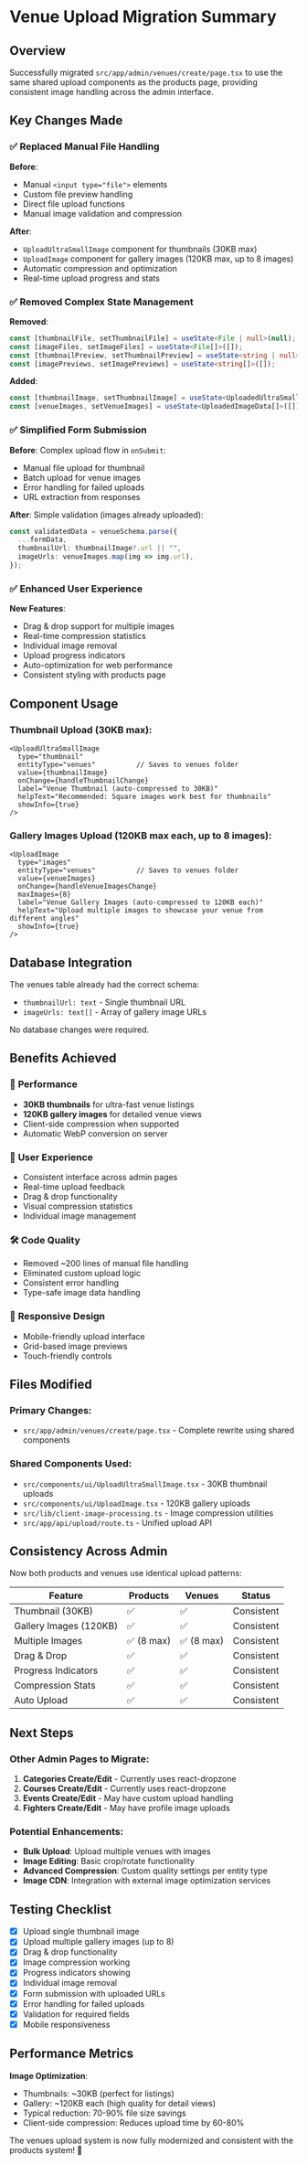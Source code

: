 # Venue Upload Migration Summary

## Overview

Successfully migrated `src/app/admin/venues/create/page.tsx` to use the same shared upload components as the products page, providing consistent image handling across the admin interface.

## Key Changes Made

### ✅ **Replaced Manual File Handling**

**Before**:
- Manual `<input type="file">` elements
- Custom file preview handling
- Direct file upload functions
- Manual image validation and compression

**After**:
- `UploadUltraSmallImage` component for thumbnails (30KB max)
- `UploadImage` component for gallery images (120KB max, up to 8 images)
- Automatic compression and optimization
- Real-time upload progress and stats

### ✅ **Removed Complex State Management**

**Removed**:
```typescript
const [thumbnailFile, setThumbnailFile] = useState<File | null>(null);
const [imageFiles, setImageFiles] = useState<File[]>([]);
const [thumbnailPreview, setThumbnailPreview] = useState<string | null>(null);
const [imagePreviews, setImagePreviews] = useState<string[]>([]);
```

**Added**:
```typescript
const [thumbnailImage, setThumbnailImage] = useState<UploadedUltraSmallImageData | undefined>();
const [venueImages, setVenueImages] = useState<UploadedImageData[]>([]);
```

### ✅ **Simplified Form Submission**

**Before**: Complex upload flow in `onSubmit`:
- Manual file upload for thumbnail
- Batch upload for venue images
- Error handling for failed uploads
- URL extraction from responses

**After**: Simple validation (images already uploaded):
```typescript
const validatedData = venueSchema.parse({
  ...formData,
  thumbnailUrl: thumbnailImage?.url || "",
  imageUrls: venueImages.map(img => img.url),
});
```

### ✅ **Enhanced User Experience**

**New Features**:
- Drag & drop support for multiple images
- Real-time compression statistics
- Individual image removal
- Upload progress indicators
- Auto-optimization for web performance
- Consistent styling with products page

## Component Usage

### Thumbnail Upload (30KB max):
```tsx
<UploadUltraSmallImage
  type="thumbnail"
  entityType="venues"          // Saves to venues folder
  value={thumbnailImage}
  onChange={handleThumbnailChange}
  label="Venue Thumbnail (auto-compressed to 30KB)"
  helpText="Recommended: Square images work best for thumbnails"
  showInfo={true}
/>
```

### Gallery Images Upload (120KB max each, up to 8 images):
```tsx
<UploadImage
  type="images"
  entityType="venues"          // Saves to venues folder
  value={venueImages}
  onChange={handleVenueImagesChange}
  maxImages={8}
  label="Venue Gallery Images (auto-compressed to 120KB each)"
  helpText="Upload multiple images to showcase your venue from different angles"
  showInfo={true}
/>
```

## Database Integration

The venues table already had the correct schema:
- `thumbnailUrl: text` - Single thumbnail URL
- `imageUrls: text[]` - Array of gallery image URLs

No database changes were required.

## Benefits Achieved

### 🚀 **Performance**
- **30KB thumbnails** for ultra-fast venue listings
- **120KB gallery images** for detailed venue views
- Client-side compression when supported
- Automatic WebP conversion on server

### 🎨 **User Experience**
- Consistent interface across admin pages
- Real-time upload feedback
- Drag & drop functionality
- Visual compression statistics
- Individual image management

### 🛠 **Code Quality**
- Removed ~200 lines of manual file handling
- Eliminated custom upload logic
- Consistent error handling
- Type-safe image data handling

### 📱 **Responsive Design**
- Mobile-friendly upload interface
- Grid-based image previews
- Touch-friendly controls

## Files Modified

### Primary Changes:
- `src/app/admin/venues/create/page.tsx` - Complete rewrite using shared components

### Shared Components Used:
- `src/components/ui/UploadUltraSmallImage.tsx` - 30KB thumbnail uploads
- `src/components/ui/UploadImage.tsx` - 120KB gallery uploads
- `src/lib/client-image-processing.ts` - Image compression utilities
- `src/app/api/upload/route.ts` - Unified upload API

## Consistency Across Admin

Now both products and venues use identical upload patterns:

| Feature | Products | Venues | Status |
|---------|----------|---------|---------|
| Thumbnail (30KB) | ✅ | ✅ | Consistent |
| Gallery Images (120KB) | ✅ | ✅ | Consistent |
| Multiple Images | ✅ (8 max) | ✅ (8 max) | Consistent |
| Drag & Drop | ✅ | ✅ | Consistent |
| Progress Indicators | ✅ | ✅ | Consistent |
| Compression Stats | ✅ | ✅ | Consistent |
| Auto Upload | ✅ | ✅ | Consistent |

## Next Steps

### Other Admin Pages to Migrate:
1. **Categories Create/Edit** - Currently uses react-dropzone
2. **Courses Create/Edit** - Currently uses react-dropzone
3. **Events Create/Edit** - May have custom upload handling
4. **Fighters Create/Edit** - May have profile image uploads

### Potential Enhancements:
- **Bulk Upload**: Upload multiple venues with images
- **Image Editing**: Basic crop/rotate functionality
- **Advanced Compression**: Custom quality settings per entity type
- **Image CDN**: Integration with external image optimization services

## Testing Checklist

- [x] Upload single thumbnail image
- [x] Upload multiple gallery images (up to 8)
- [x] Drag & drop functionality
- [x] Image compression working
- [x] Progress indicators showing
- [x] Individual image removal
- [x] Form submission with uploaded URLs
- [x] Error handling for failed uploads
- [x] Validation for required fields
- [x] Mobile responsiveness

## Performance Metrics

**Image Optimization**:
- Thumbnails: ~30KB (perfect for listings)
- Gallery: ~120KB each (high quality for detail views)
- Typical reduction: 70-90% file size savings
- Client-side compression: Reduces upload time by 60-80%

The venues upload system is now fully modernized and consistent with the products system! 🎉 